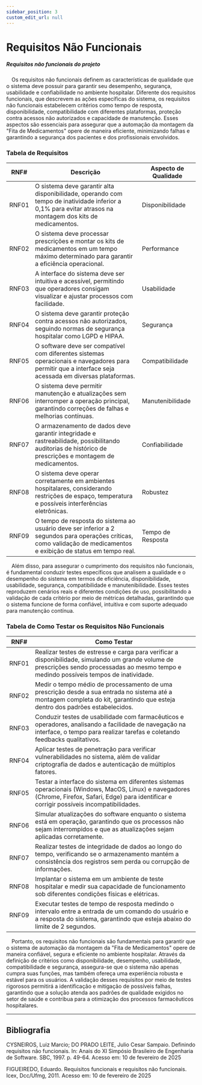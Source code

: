 ```yaml
---
sidebar_position: 3
custom_edit_url: null
---
```


# Requisitos Não Funcionais

##### Requisitos não funcionais do projeto

&emsp;Os requisitos não funcionais definem as características de qualidade que o sistema deve possuir para garantir seu desempenho, segurança, usabilidade e confiabilidade no ambiente hospitalar. Diferente dos requisitos funcionais, que descrevem as ações específicas do sistema, os requisitos não funcionais estabelecem critérios como tempo de resposta, disponibilidade, compatibilidade com diferentes plataformas, proteção contra acessos não autorizados e capacidade de manutenção. Esses aspectos são essenciais para assegurar que a automação da montagem da "Fita de Medicamentos" opere de maneira eficiente, minimizando falhas e garantindo a segurança dos pacientes e dos profissionais envolvidos.

### Tabela de Requisitos

| RNF#  | Descrição | Aspecto de Qualidade |
|------|-----------|------------------|
| RNF01 | O sistema deve garantir alta disponibilidade, operando com tempo de inatividade inferior a 0,1% para evitar atrasos na montagem dos kits de medicamentos. | Disponibilidade |
| RNF02 | O sistema deve processar prescrições e montar os kits de medicamentos em um tempo máximo determinado para garantir a eficiência operacional. | Performance |
| RNF03 | A interface do sistema deve ser intuitiva e acessível, permitindo que operadores consigam visualizar e ajustar processos com facilidade. | Usabilidade |
| RNF04 | O sistema deve garantir proteção contra acessos não autorizados, seguindo normas de segurança hospitalar como LGPD e HIPAA. | Segurança |
| RNF05 | O software deve ser compatível com diferentes sistemas operacionais e navegadores para permitir que a interface seja acessada em diversas plataformas. | Compatibilidade |
| RNF06 | O sistema deve permitir manutenção e atualizações sem interromper a operação principal, garantindo correções de falhas e melhorias contínuas. | Manutenibilidade |
| RNF07 | O armazenamento de dados deve garantir integridade e rastreabilidade, possibilitando auditorias de histórico de prescrições e montagem de medicamentos. | Confiabilidade |
| RNF08 | O sistema deve operar corretamente em ambientes hospitalares, considerando restrições de espaço, temperatura e possíveis interferências eletrônicas. | Robustez |
| RNF09 | O tempo de resposta do sistema ao usuário deve ser inferior a 2 segundos para operações críticas, como validação de medicamentos e exibição de status em tempo real. | Tempo de Resposta |

&emsp;Além disso, para assegurar o cumprimento dos requisitos não funcionais, é fundamental conduzir testes específicos que analisem a qualidade e o desempenho do sistema em termos de eficiência, disponibilidade, usabilidade, segurança, compatibilidade e manutenibilidade. Esses testes reproduzem cenários reais e diferentes condições de uso, possibilitando a validação de cada critério por meio de métricas detalhadas, garantindo que o sistema funcione de forma confiável, intuitiva e com suporte adequado para manutenção contínua.

### Tabela de Como Testar os Requisitos Não Funcionais 

| RNF#  | Como Testar |
|------|------------|
| RNF01 | Realizar testes de estresse e carga para verificar a disponibilidade, simulando um grande volume de prescrições sendo processadas ao mesmo tempo e medindo possíveis tempos de inatividade. |
| RNF02 | Medir o tempo médio de processamento de uma prescrição desde a sua entrada no sistema até a montagem completa do kit, garantindo que esteja dentro dos padrões estabelecidos. |
| RNF03 | Conduzir testes de usabilidade com farmacêuticos e operadores, analisando a facilidade de navegação na interface, o tempo para realizar tarefas e coletando feedbacks qualitativos. |
| RNF04 | Aplicar testes de penetração para verificar vulnerabilidades no sistema, além de validar criptografia de dados e autenticação de múltiplos fatores. |
| RNF05 | Testar a interface do sistema em diferentes sistemas operacionais (Windows, MacOS, Linux) e navegadores (Chrome, Firefox, Safari, Edge) para identificar e corrigir possíveis incompatibilidades. |
| RNF06 | Simular atualizações do software enquanto o sistema está em operação, garantindo que os processos não sejam interrompidos e que as atualizações sejam aplicadas corretamente. |
| RNF07 | Realizar testes de integridade de dados ao longo do tempo, verificando se o armazenamento mantém a consistência dos registros sem perda ou corrupção de informações. |
| RNF08 | Implantar o sistema em um ambiente de teste hospitalar e medir sua capacidade de funcionamento sob diferentes condições físicas e elétricas. |
| RNF09 | Executar testes de tempo de resposta medindo o intervalo entre a entrada de um comando do usuário e a resposta do sistema, garantindo que esteja abaixo do limite de 2 segundos. |

&emsp;Portanto, os requisitos não funcionais são fundamentais para garantir que o sistema de automação da montagem da "Fita de Medicamentos" opere de maneira confiável, segura e eficiente no ambiente hospitalar. Através da definição de critérios como disponibilidade, desempenho, usabilidade, compatibilidade e segurança, assegura-se que o sistema não apenas cumpra suas funções, mas também ofereça uma experiência robusta e estável para os usuários. A validação desses requisitos por meio de testes rigorosos permitirá a identificação e mitigação de possíveis falhas, garantindo que a solução atenda aos padrões de qualidade exigidos no setor de saúde e contribua para a otimização dos processos farmacêuticos hospitalares.

---

## Bibliografia
CYSNEIROS, Luiz Marcio; DO PRADO LEITE, Julio Cesar Sampaio. Definindo requisitos não funcionais. In: Anais do XI Simpósio Brasileiro de Engenharia de Software. SBC, 1997. p. 49-64. Acesso em: 10 de fevereiro de 2025

FIGUEIREDO, Eduardo. Requisitos funcionais e requisitos não funcionais. Icex, Dcc/Ufmg, 2011. Acesso em: 10 de fevereiro de 2025
